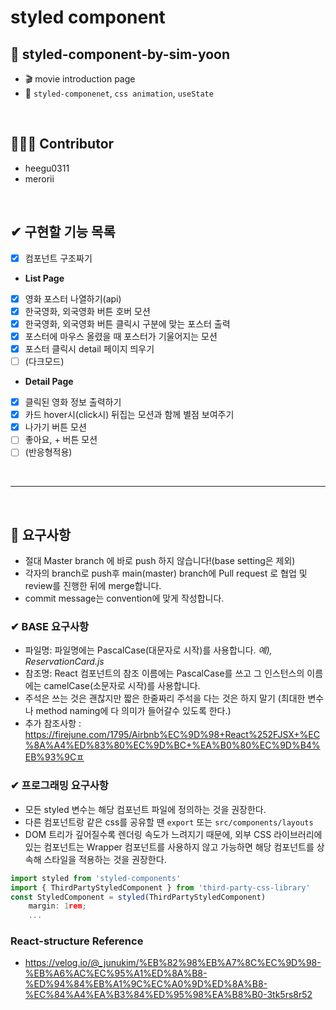 # styled component
## 🎈 styled-component-by-sim-yoon
- 🎬 movie introduction page
- 📝 `styled-componenet`, `css animation`, `useState`

<br>

## 👩🏻‍💻 Contributor
- heegu0311
- merorii

<br>

## ✔ 구현할 기능 목록
- [x] 컴포넌트 구조짜기 
- **List Page**
- [x] 영화 포스터 나열하기(api)
- [x] 한국영화, 외국영화 버튼 호버 모션
- [x] 한국영화, 외국영화 버튼 클릭시 구분에 맞는 포스터 출력
- [x] 포스터에 마우스 올렸을 때 포스터가 기울어지는 모션
- [x] 포스터 클릭시 detail 페이지 띄우기
- [ ] (다크모드)
- **Detail Page**
- [x] 클릭된 영화 정보 출력하기
- [x] 카드 hover시(click시) 뒤집는 모션과 함께 별점 보여주기
- [x] 나가기 버튼 모션
- [ ] 좋아요, + 버튼 모션
- [ ] (반응형적용)

<br>
<hr>
<br>

## 📃 요구사항
- 절대 Master branch 에 바로 push 하지 않습니다!(base setting은 제외)
- 각자의 branch로 push후 main(master) branch에 Pull request 로 협업 및 review를 진행한 뒤에 merge합니다.
- commit message는 convention에 맞게 작성합니다.

### ✔ BASE 요구사항
- 파일명: 파일명에는 PascalCase(대문자로 시작)를 사용합니다. *예), ReservationCard.js*
- 참조명: React 컴포넌트의 참조 이름에는 PascalCase를 쓰고 그 인스턴스의 이름에는 camelCase(소문자로 시작)를 사용합니다.
- 주석은 쓰는 것은 괜찮지만 짧은 한줄짜리 주석을 다는 것은 하지 말기 (최대한 변수나 method naming에 다 의미가 들어갈수 있도록 한다.)
- 추가 참조사항 : https://firejune.com/1795/Airbnb%EC%9D%98+React%252FJSX+%EC%8A%A4%ED%83%80%EC%9D%BC+%EA%B0%80%EC%9D%B4%EB%93%9Cㅍ

### ✔ 프로그래밍 요구사항
- 모든 styled 변수는 해당 컴포넌트 파일에 정의하는 것을 권장한다.
- 다른 컴포넌트랑 같은 css를 공유할 땐 `export` 또는 `src/components/layouts`
- DOM 트리가 깊어질수록 렌더링 속도가 느려지기 때문에, 외부 CSS 라이브러리에 있는 컴포넌트는 Wrapper 컴포넌트를 사용하지 않고 가능하면 해당 컴포넌트를 상속해 스타일을 적용하는 것을 권장한다.
```javascript
import styled from 'styled-components'
import { ThirdPartyStyledComponent } from 'third-party-css-library'
const StyledComponent = styled(ThirdPartyStyledComponent)
    margin: 1rem;
    ...
```

### React-structure Reference
- https://velog.io/@_junukim/%EB%82%98%EB%A7%8C%EC%9D%98-%EB%A6%AC%EC%95%A1%ED%8A%B8-%ED%94%84%EB%A1%9C%EC%A0%9D%ED%8A%B8-%EC%84%A4%EA%B3%84%ED%95%98%EA%B8%B0-3tk5rs8r52